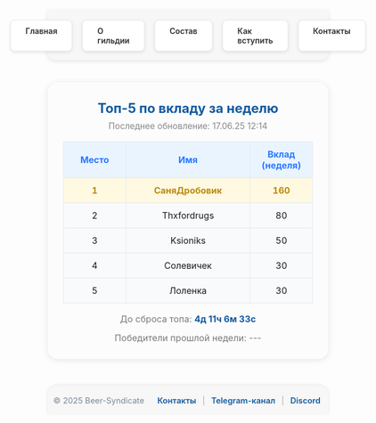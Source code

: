 <style>
/* Стили меню */
.menu-nav {
  display: flex; 
  justify-content: center; 
  gap: 18px; 
  background: #f7f7f7; 
  padding: 18px 0 16px 0; 
  border-radius: 0 0 14px 14px; 
  box-shadow: 0 2px 8px rgba(0,0,0,0.1);
  margin-bottom: 40px;
  max-width: 700px;
  margin-left: auto;
  margin-right: auto;
}
.menu-btn {
  background: #fff;
  color: #2d2d2d;
  font-weight: 600;
  border-radius: 8px;
  padding: 10px 26px;
  text-decoration: none;
  transition: all 0.18s;
  box-shadow: 0 2px 6px rgba(0,0,0,0.1);
  border: 1px solid #ececec;
}
.menu-btn:hover {
  background: #ffda73;
  border-color: #f3c143;
}

/* Блок топа */
.top-wrap {
  max-width: 600px;
  margin: 0 auto 48px auto;
  background: #fcfcfd;
  border-radius: 18px;
  box-shadow: 0 2px 12px rgba(0,0,0,0.1);
  padding: 32px 28px 28px 28px;
  font-size: 1.13em;
}
.top-title {
  font-size: 1.5em;
  font-weight: 700;
  color: #145ba0;
  margin-bottom: 8px;
  text-align: center;
}
.top-update {
  color: #888;
  font-size: 0.97em;
  margin-bottom: 18px;
  text-align: center;
}

/* таблица */
.top-table {
  width: 100%;
  border-collapse: collapse;
  margin: 0 auto 18px auto;
  table-layout: fixed;
}
.top-table colgroup col:nth-child(1) { width: 25%; }
.top-table colgroup col:nth-child(2) { width: 50%; }
.top-table colgroup col:nth-child(3) { width: 25%; }
.top-table th {
  background: #eaf4ff;
  color: #2979ff;
  font-weight: 700;
  padding: 12px 15px;
  text-align: center;
  border: 1px solid #e4e8ee;
}
.top-table td {
  padding: 12px 15px;
  text-align: center;
  border: 1px solid #e4e8ee;
  background: #f8fafc;
}
.top-table tr:nth-child(2) td {
  background: #fff9e2;
  color: #bd890b;
  font-weight: 700;
}

/* Таймер и победители */
.timer-block {
  margin: 14px 0;
  font-size: 1.02em;
  color: #7a7a7a;
  text-align: center;
}
.timer {
  font-weight: bold;
  color: #145ba0;
}
.winners-block {
  margin-top: 8px;
  font-size: 1.02em;
  color: #7a7a7a;
  text-align: center;
}

/* Футер */
.footer-main {
  width: 100%;
  margin-top: 36px;
  background: #f7f7f7;
  border-radius: 18px 18px 0 0;
  box-shadow: 0 -1px 6px rgba(0,0,0,0.1);
  padding: 18px 0 14px 0;
  font-size: 1.04em;
  color: #789;
  display: flex;
  justify-content: center;
}
.footer-content {
  max-width: 800px;
  margin: 0 auto;
  display: flex;
  flex-wrap: wrap;
  justify-content: space-between;
  align-items: center;
  width: 96%;
}
.footer-links a {
  color: #145ba0;
  text-decoration: none;
  margin: 0 4px;
  font-weight: 600;
}
.footer-links a:hover {
  color: #e3b108;
  text-decoration: underline;
}
.footer-links span {
  margin: 0 3px;
  color: #aaa;
}

/* Адаптивность */
@media (max-width: 800px) {
  .menu-nav, .top-wrap {
    max-width: 95%;
  }
  .top-table th, 
  .top-table td {
    padding: 8px 10px;
    font-size: 0.9em;
  }
}
</style>

<!-- Меню -->
<div class="menu-nav">
  <a href="/Beer-Syndicate/" class="menu-btn">Главная</a>
  <a href="/Beer-Syndicate/about" class="menu-btn">О гильдии</a>
  <a href="/Beer-Syndicate/members" class="menu-btn">Состав</a>
  <a href="/Beer-Syndicate/recruit" class="menu-btn">Как вступить</a>
  <a href="/Beer-Syndicate/contacts" class="menu-btn">Контакты</a>
</div>

<!-- Блок топа -->
<div class="top-wrap">
  <div class="top-title">Топ-5 по вкладу за неделю</div>
  <div class="top-update">Последнее обновление: 17.06.25 12:14</div>
  
  <table class="top-table">
    <colgroup>
      <col>
      <col>
      <col>
    </colgroup>
    <tr>
      <th>Место</th>
      <th>Имя</th>
      <th>Вклад (неделя)</th>
    </tr>
    <tr>
      <td>1</td>
      <td>СаняДробовик</td>
      <td>160</td>
    </tr>
    <tr>
      <td>2</td>
      <td>Thxfordrugs</td>
      <td>80</td>
    </tr>
    <tr>
      <td>3</td>
      <td>Ksioniks</td>
      <td>50</td>
    </tr>
    <tr>
      <td>4</td>
      <td>Солевичек</td>
      <td>30</td>
    </tr>
    <tr>
      <td>5</td>
      <td>Лоленка</td>
      <td>30</td>
    </tr>
  </table>
  
  <div class="timer-block">
    До сброса топа: <span class="timer">4д 11ч 6м 33с</span>
  </div>
  <div class="winners-block">
    Победители прошлой недели: ---
  </div>
</div>

<!-- Футер -->
<footer class="footer-main">
  <div class="footer-content">
    <span>© 2025 Beer-Syndicate</span>
    <span class="footer-links">
      <a href="/Beer-Syndicate/contacts">Контакты</a>
      <span>|</span>
      <a href="https://t.me/BeerSyndicate_aa" target="_blank">Telegram-канал</a>
      <span>|</span>
      <a href="https://discord.gg/wnCxVG2m" target="_blank">Discord</a>
    </span>
  </div>
</footer>

<!-- Таймер -->
<script>
function updateTimer() {
  const now = new Date();
  const nextSaturday = new Date();
  
  // Устанавливаем следующую субботу 23:59
  nextSaturday.setDate(now.getDate() + (6 - now.getDay() + 7) % 7);
  nextSaturday.setHours(23, 59, 0, 0);
  
  // Если сегодня суббота и время до 23:59
  if (now.getDay() === 6 && now.getHours() < 23) {
    nextSaturday.setDate(now.getDate());
  }

  const diff = nextSaturday - now;
  const days = Math.floor(diff / (1000 * 60 * 60 * 24));
  const hours = Math.floor((diff % (1000 * 60 * 60 * 24)) / (1000 * 60 * 60));
  const minutes = Math.floor((diff % (1000 * 60 * 60)) / (1000 * 60));
  const seconds = Math.floor((diff % (1000 * 60)) / 1000);

  document.querySelector('.timer').textContent = 
    `${days}д ${hours}ч ${minutes}м ${seconds}с`;
}

updateTimer();
setInterval(updateTimer, 1000);
</script>
